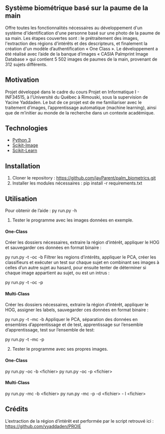## Système biométrique basé sur la paume de la main
Offre toutes les fonctionnalités nécessaires au développement d'un système d'identification d'une personne basé sur une photo de la paume de sa main. Les étapes couvertes sont : le prétraitement des images, l'extraction des régions d'intérêts et des descripteurs, et finalement la création d'un modèle d’authentification « One Class ». Le développement a été réalisé avec l’aide de la banque d’images « CASIA Palmprint Image Database » qui contient 5 502 images de paumes de la main, provenant de 312 sujets différents.

## Motivation
Projet développé dans le cadre du cours Projet en Informatique I - INF34515, à l’Université du Québec à Rimouski, sous la supervision de Yacine Yaddaden. Le but de ce projet est de me familiariser avec le traitement d’images, l’apprentissage automatique (machine learning), ainsi que de m’initier au monde de la recherche dans un contexte académique.

## Technologies
- [Python 3]( https://www.python.org/downloads/)
- [Scikit-Image]( https://scikit-image.org/)
- [Scikit-Learn]( https://scikit-learn.org/stable/)

## Installation
1.	Cloner le repository : https://github.com/jayParent/palm_biometrics.git
2.	Installer les modules nécessaires : pip install -r requirements.txt

## Utilisation
Pour obtenir de l’aide : py run.py -h
1.	Tester le programme avec les images données en exemple.
#### One-Class
Créer les dossiers nécessaires, extraire la région d’intérêt, appliquer le HOG et sauvegarder ces données en format binaire : 

py run.py -t -oc -b
Filtrer les regions d’intérêts, appliquer le PCA, créer les classifieurs et exécuter un test sur chaque sujet en combinant ses images à celles d’un autre sujet au hasard, pour ensuite tenter de déterminer si chaque image appartient au sujet, ou est un intrus : 

py run.py -t -oc -p
#### Multi-Class
Créer les dossiers nécessaires, extraire la région d’intérêt, appliquer le HOG, assigner les labels, sauvegarder ces données en format binaire : 

py run.py -t -mc -b
Appliquer le PCA, séparation des données en ensembles d’apprentissage et de test, apprentissage sur l’ensemble d’apprentissage, test sur l’ensemble de test:

py run.py -t -mc -p

2.	Tester le programme avec ses propres images.
#### One-Class
py run.py -oc -b &lt;fichier&gt;
py run.py -oc -p &lt;fichier&gt; 

#### Multi-Class
py run.py -mc -b &lt;fichier&gt;
py run.py -mc -p -d &lt;fichier&gt; - l &lt;fichier&gt;

## Crédits
L’extraction de la région d’intérêt est performée par le script retrouvé ici :
https://github.com/yyaddaden/PROIE
